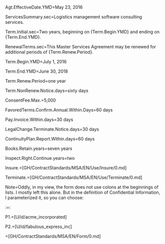 Agt.EffectiveDate.YMD=May 23, 2016

ServicesSummary.sec=Logistics management software consulting services. 

Term.Initial.sec=Two years, beginning on {Term.Begin.YMD} and ending on {Term.End.YMD}.

RenewalTerms.sec=This Master Services Agreement may be renewed for additional periods of {Term.Renew.Period}.

Term.Begin.YMD=July 1, 2016

Term.End.YMD=June 30, 2018

Term.Renew.Period=one year

Term.NonRenew.Notice.days=sixty days

ConsentFee.Max.$=$5,000

FavoredTerms.Confirm.Annual.Within.Days=60 days

Pay.Invoice.Within.days=30 days

LegalChange.Terminate.Notice.days=30 days

ContinuityPlan.Report.Within.days=60 days

Books.Retain.years=seven years

Inspect.Right.Continue.years=two

Insure.=[GH/ContractStandards/MSA/EN/Use/Insure/0.md]  

Terminate.=[GH/ContractStandards/MSA/EN/Use/Terminate/0.md]  

Note=Oddly, in my view, the form does not use colons at the beginnings of lists.  I mostly left this alone.  But in the definition of Confidential Information, I parameterized it, so you can choose:

:=:

P1.=[U/id/acme_incorporated]

P2.=[U/id/fabulous_express_inc]

=[GH/ContractStandards/MSA/EN/Form/0.md]